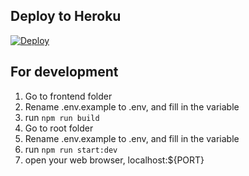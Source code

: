 ## Deploy to Heroku
[![Deploy](https://www.herokucdn.com/deploy/button.svg)](https://heroku.com/deploy?template=https://github.com/nexmo-se/e2e-media-encryption)

## For development
1. Go to frontend folder
2. Rename .env.example to .env, and fill in the variable
3. run `npm run build`
4. Go to root folder
5. Rename .env.example to .env, and fill in the variable
6. run `npm run start:dev`
7. open your web browser, localhost:${PORT}
